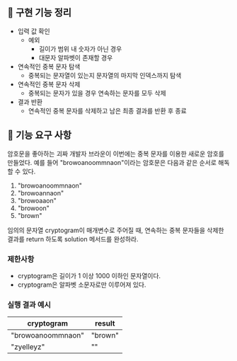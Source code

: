 ## 📃 구현 기능 정리

- 입력 값 확인
    - 예외
        - 길이가 범위 내 숫자가 아닌 경우
        - 대문자 알파벳이 존재할 경우
- 연속적인 중복 문자 탐색
    - 중복되는 문자열이 있는지 문자열의 마지막 인덱스까지 탐색
- 연속적인 중복 문자 삭제
    - 중복되는 문자가 있을 경우 연속하는 문자를 모두 삭제
- 결과 반환
    - 연속적인 중복 문자를 삭제하고 남은 최종 결과를 반환 후 종료
  
## 🚀 기능 요구 사항

암호문을 좋아하는 괴짜 개발자 브라운이 이번에는 중복 문자를 이용한 새로운 암호를 만들었다. 예를 들어 "browoanoommnaon"이라는 암호문은 다음과 같은 순서로 해독할 수 있다.

1. "browoanoommnaon"
2. "browoannaon"
3. "browoaaon"
4. "browoon"
5. "brown"

임의의 문자열 cryptogram이 매개변수로 주어질 때, 연속하는 중복 문자들을 삭제한 결과를 return 하도록 solution 메서드를 완성하라.

### 제한사항

- cryptogram은 길이가 1 이상 1000 이하인 문자열이다.
- cryptogram은 알파벳 소문자로만 이루어져 있다.

### 실행 결과 예시

| cryptogram | result |
| --- | --- |
| "browoanoommnaon" | "brown" |
| "zyelleyz" | "" |
